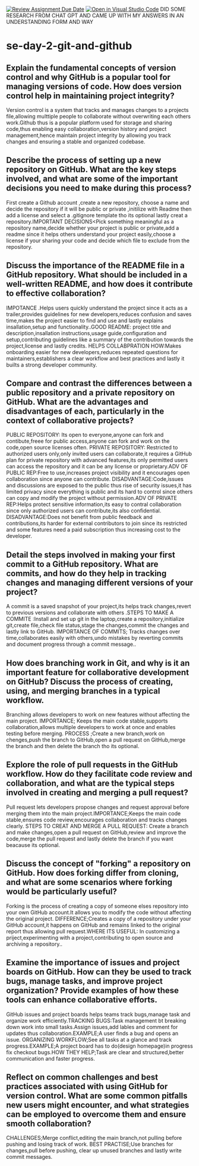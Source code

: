 [![Review Assignment Due Date](https://classroom.github.com/assets/deadline-readme-button-22041afd0340ce965d47ae6ef1cefeee28c7c493a6346c4f15d667ab976d596c.svg)](https://classroom.github.com/a/8wgCKhpZ)
[![Open in Visual Studio Code](https://classroom.github.com/assets/open-in-vscode-2e0aaae1b6195c2367325f4f02e2d04e9abb55f0b24a779b69b11b9e10269abc.svg)](https://classroom.github.com/online_ide?assignment_repo_id=18536967&assignment_repo_type=AssignmentRepo)                                                                                    DID SOME RESEARCH FROM CHAT GPT AND CAME UP WITH MY ANSWERS IN AN UNDERSTANDING FORM AND WAY
# se-day-2-git-and-github
## Explain the fundamental concepts of version control and why GitHub is a popular tool for managing versions of code. How does version control help in maintaining project integrity?
Version control is a system that tracks and manages changes to a projects file,allowing multtiple people to collaborate without overwriting each others work.Github thus is a popular platform used for storage and sharing code,thus enabling easy collaboration,version history and project management,hence maintain project integrity by allowing you track changes and ensuring a stable and organized codebase.
## Describe the process of setting up a new repository on GitHub. What are the key steps involved, and what are some of the important decisions you need to make during this process?
First create a Github account ,create a new repository, choose a name and decide the repository if it will be public or private ,initilize with Readme then add a license and select a .gitignore template tho its optional lastly creat a repository.IMPORTANT DECISIONS<Pick something meaningful as a repository name,decide whether your project is public or private,add a readme since it helps others understand your project easily,choose a license if your sharing your code and decide which file to exclude from the repository.
## Discuss the importance of the README file in a GitHub repository. What should be included in a well-written README, and how does it contribute to effective collaboration?
IMPOTANCE .Helps users quickly understand the project since it acts as a trailer,provides guidelines for new developers,reduces confusion and saves time,makes the project easier to find and use and lastly explains insallation,setup and functionality..GOOD README: project title and description,insallation instructions,usage guide,configuration and setup,contributing guidelines like a summary of the contribution towards the project,license and lastly credits. HELPS COLLABPRATION HOW:Makes onboarding easier for new developers,reduces repeated questions for maintainers,establishers a clear workflow and best practices and lastly it builts a strong developer community.
## Compare and contrast the differences between a public repository and a private repository on GitHub. What are the advantages and disadvantages of each, particularly in the context of collaborative projects?
PUBLIC REPOSITORY: Its open to everyone,anyone can fork and contibute,freee for public access,anyone can fork and work on the code,open source licenses often. PRIVATE REPOSITORY: Restricted to authorized users only,only invited users can collaborate,it requires a GitHub plan for private repository with advanced features,its only permitted users can access the repository and it can be any license or proprietary.ADV OF PUBLIC REP:Free to use,increases project visibility and it encourages open collaboration since anyone can contribute. DISADVANTAGE:Code,issues and discussions are exposed to the public thus rise of security issues,it has limited privacy since everything is public and its hard to control since others can copy and modify the project without permission.ADV OF PRIVATE REP:Helps protect sensitive information,its easy to contral collaboration since only authorized users can contribute,its also confidential. DISADVANTAGE:Does not benefit from public feedback and contributions,its harder for external contributors to join since its restricted and some features need a paid subscription thus increasing cost to the developer.
## Detail the steps involved in making your first commit to a GitHub repository. What are commits, and how do they help in tracking changes and managing different versions of your project?
A commit is a saved snapshot of your project,its helps track changes,revert to previous versions and collaborate with others .STEPS TO MAKE A COMMITE :Install and set up git in the laptop,create a repository,initialize git,create file,check file status,stage the changes,commit the changes and lastly link to GitHub. IMPORTANCE OF COMMITS; Tracks changes over time,collaborates easily with others,undo mistakes by reverting commits and document progress through a commit message..
## How does branching work in Git, and why is it an important feature for collaborative development on GitHub? Discuss the process of creating, using, and merging branches in a typical workflow.
Branching allows developers to work on new features without affecting the main project. IMPORTANCE; Keeps the main code stable,supports collaboration,allows multiple developers to work at once and enables testing before merging. PROCESS ;Create a new branch,work on chenges,push the branch to GitHub,open a pull request on GitHub,merge the branch and then delete the branch tho its optional.
## Explore the role of pull requests in the GitHub workflow. How do they facilitate code review and collaboration, and what are the typical steps involved in creating and merging a pull request?
Pull request lets developers propose changes and request approval before merging them into the main project.IMPORTANCE;Keeps the main code stable,ensures code review,encourages collaboration and tracks changes clearly. STEPS TO CREAT AND MERGE A PULL REQUEST: Create a branch and make changes,open a pull request on GitHub,review and improve the code,merge the pull request and lastly delete the branch if you want beacause its optional.
## Discuss the concept of "forking" a repository on GitHub. How does forking differ from cloning, and what are some scenarios where forking would be particularly useful?
Forking is the process of creating a copy of someone elses repository into your own GitHub account.It allows you to modify the code without affecting the original project. DIFFERENCE;Creates a copy of a repository under your GitHub account,it happens on GitHub and remains linked to the original report thus allowing pull request.WHERE ITS USEFUL: In customizing a priject,experimenting with a project,contributing to open source and archiving a repository..
## Examine the importance of issues and project boards on GitHub. How can they be used to track bugs, manage tasks, and improve project organization? Provide examples of how these tools can enhance collaborative efforts.
GitHub issues and project boards helps teams track bugs,manage task and organize work efficiently.TRACKING BUGS:Task management bt breaking down work into small tasks.Assign issues,add lables and comment for updates thus collaboration.EXAMPLE;A user finds a bug and opens an issue. ORGANIZING WORKFLOW;See all tasks at a glance and track progress.EXAMPLE;A project board has to do(design homepage)in progress fix checkout bugs.HOW THEY HELP;Task are clear and structured,better communication and faster progress.
## Reflect on common challenges and best practices associated with using GitHub for version control. What are some common pitfalls new users might encounter, and what strategies can be employed to overcome them and ensure smooth collaboration?
CHALLENGES;Merge conflict,editing the main branch,not pulling before pushing and losing track of work. BEST PRACTISE;Use branches for changes,pull before pushing, clear up unused branches and lastly write commit messages.
